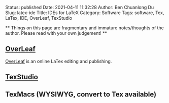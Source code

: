Status: published
Date: 2021-04-11 11:32:28
Author: Ben Chuanlong Du
Slug: latex-ide
Title: IDEs for LaTeX
Category: Software
Tags: software, Tex, LaTex, IDE, OverLeaf, TexStudio

**
Things on this page are
fragmentary and immature notes/thoughts of the author.
Please read with your own judgement!
**

## [OverLeaf](https://www.overleaf.com/)

[OverLeaf](https://www.overleaf.com/)
is an online LaTex editing and publishing.

## [TexStudio](http://www.legendu.net/en/blog/texstudio-bravo)

## TexMacs (WYSIWYG, convert to Tex available)
